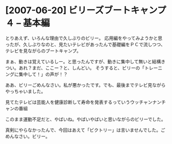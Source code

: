 # [2007-06-20] ビリーズブートキャンプ４ – 基本編


とりあえず、いろんな理由で久しぶりのビリー。
応用編をやってみようかと思ったが、久しぶりなのと、見たいテレビがあったんで基礎編をＰＣで流しつつ、テレビを見ながらのブートキャンプ。

まぁ、動きは覚えているしー。と思ったんですが、動きに集中して無いと結構きつい。あれ？まだ、ここー？と、しんどい。
そうすると、ビリーの「トレーニングに集中して！」の声が！？

ああ、ビリーごめんなさい。私が悪かったです。でも、最後までテレビ見ながらやっちゃいました。

見てたテレビは芸能人を健康診断して寿命を発表するっていうウッチャンナンチャンの番組

このまま運動不足だと、やばいね。やばいやばいと思いながらのビリーでした。

真剣にやらなかったんで、今回はあえて「ビクトリー」は言いませんでした。ごめんなさい。ビリー。

